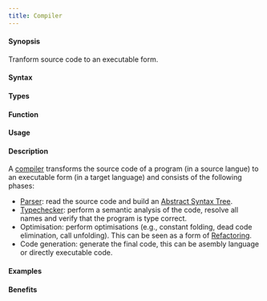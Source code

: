 ```yaml
---
title: Compiler
---
```


#### Synopsis

Tranform source code to an executable form.

#### Syntax

#### Types

#### Function
       
#### Usage

#### Description

A [compiler](http://en.wikipedia.org/wiki/Compiler) transforms the source code of a program (in a source langue) to an executable form
(in a target language)
and consists of the following phases:

*  [Parser](/docs//Rascalopedia/Parser): read the source code and build an [Abstract Syntax Tree](/docs//Rascalopedia/AbstractSyntaxTree).
*  [Typechecker](/docs//Rascalopedia/Typechecker): perform a semantic analysis of the code, resolve all names
  and verify that the program is type correct.
*  Optimisation: perform optimisations (e.g., constant folding, dead code elimination, call unfolding).
  This can be seen as a form of [Refactoring](/docs//Rascalopedia/Refactoring).
*  Code generation: generate the final code, this can be asembly language or directly executable code.

#### Examples

#### Benefits


